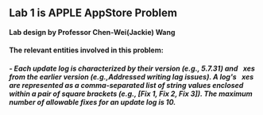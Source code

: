 ## Lab 1 is APPLE AppStore Problem
**Lab design by Professor Chen-Wei(Jackie) Wang**

#### **The relevant entities involved in this problem:**
##### - Each update log is characterized by their version (e.g., 5.7.31) and  xes from the earlier version (e.g.,Addressed writing lag issues). A log's  xes are represented as a comma-separated list of string values enclosed within a pair of square brackets (e.g., [Fix 1, Fix 2, Fix 3]). The maximum number of allowable fixes for an update log is 10.
